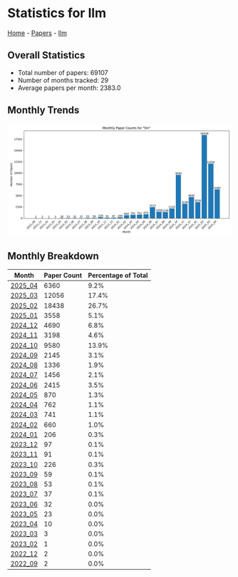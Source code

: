 # Statistics for llm

[Home](https://arxcompass.github.io) - [Papers](https://arxcompass.github.io/papers) - [llm](https://arxcompass.github.io/papers/llm)

## Overall Statistics

- Total number of papers: 69107
- Number of months tracked: 29
- Average papers per month: 2383.0

## Monthly Trends

![Monthly Paper Counts](monthly_stats.png)

## Monthly Breakdown

| Month | Paper Count | Percentage of Total |
| --- | --- | --- |
| [2025_04](./2025_04/papers_1.md) | 6360 | 9.2% |
| [2025_03](./2025_03/papers_1.md) | 12056 | 17.4% |
| [2025_02](./2025_02/papers_1.md) | 18438 | 26.7% |
| [2025_01](./2025_01/papers_1.md) | 3558 | 5.1% |
| [2024_12](./2024_12/papers_1.md) | 4690 | 6.8% |
| [2024_11](./2024_11/papers_1.md) | 3198 | 4.6% |
| [2024_10](./2024_10/papers_1.md) | 9580 | 13.9% |
| [2024_09](./2024_09/papers_1.md) | 2145 | 3.1% |
| [2024_08](./2024_08/papers_1.md) | 1336 | 1.9% |
| [2024_07](./2024_07/papers_1.md) | 1456 | 2.1% |
| [2024_06](./2024_06/papers_1.md) | 2415 | 3.5% |
| [2024_05](./2024_05/papers_1.md) | 870 | 1.3% |
| [2024_04](./2024_04/papers_1.md) | 762 | 1.1% |
| [2024_03](./2024_03/papers_1.md) | 741 | 1.1% |
| [2024_02](./2024_02/papers_1.md) | 660 | 1.0% |
| [2024_01](./2024_01/papers_1.md) | 206 | 0.3% |
| [2023_12](./2023_12/papers_1.md) | 97 | 0.1% |
| [2023_11](./2023_11/papers_1.md) | 91 | 0.1% |
| [2023_10](./2023_10/papers_1.md) | 226 | 0.3% |
| [2023_09](./2023_09/papers_1.md) | 59 | 0.1% |
| [2023_08](./2023_08/papers_1.md) | 53 | 0.1% |
| [2023_07](./2023_07/papers_1.md) | 37 | 0.1% |
| [2023_06](./2023_06/papers_1.md) | 32 | 0.0% |
| [2023_05](./2023_05/papers_1.md) | 23 | 0.0% |
| [2023_04](./2023_04/papers_1.md) | 10 | 0.0% |
| [2023_03](./2023_03/papers_1.md) | 3 | 0.0% |
| [2023_02](./2023_02/papers_1.md) | 1 | 0.0% |
| [2022_12](./2022_12/papers_1.md) | 2 | 0.0% |
| [2022_09](./2022_09/papers_1.md) | 2 | 0.0% |
